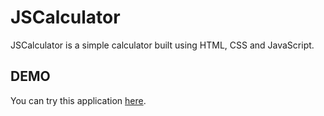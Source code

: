 
# JSCalculator

JSCalculator is a simple calculator built using HTML, CSS and JavaScript.


## DEMO

You can try this application [here](https://pip.pypa.io/en/stable/).
